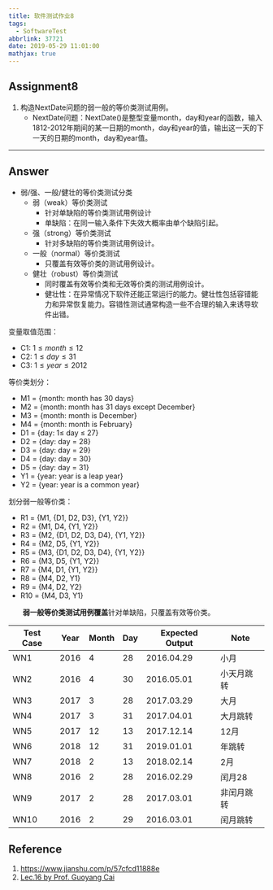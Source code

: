 ```yaml
---
title: 软件测试作业8
tags:
  - SoftwareTest
abbrlink: 37721
date: 2019-05-29 11:01:00
mathjax: true
---
```


## Assignment8

1. 构造NextDate问题的弱一般的等价类测试用例。
   - NextDate问题：NextDate()是整型变量month，day和year的函数，输入1812-2012年期间的某一日期的month，day和year的值，输出这一天的下一天的日期的month，day和year值。

<!-- more -->

------

## Answer

+ 弱/强、一般/健壮的等价类测试分类
  + 弱（weak）等价类测试
    + 针对单缺陷的等价类测试用例设计
    + 单缺陷：在同一输入条件下失效大概率由单个缺陷引起。
  + 强（strong）等价类测试
    + 针对多缺陷的等价类测试用例设计。
  + 一般（normal）等价类测试
    + 只覆盖有效等价类的测试用例设计。
  + 健壮（robust）等价类测试
    + 同时覆盖有效等价类和无效等价类的测试用例设计。
    + 健壮性：在异常情况下软件还能正常运行的能力。健壮性包括容错能力和异常恢复能力。容错性测试通常构造一些不合理的输入来诱导软件出错。

变量取值范围：

- C1: $1 \le month \le 12$
- C2: $1 \le day \le 31$
- C3: $1 \le year \le 2012$

等价类划分：

- M1 = {month: month has 30 days}
- M2 = {month: month has 31 days except December}
- M3 = {month: month is December}
- M4 = {month: month is February}
- D1 = {day: 1$\le$ day $\le$ 27}
- D2 = {day: day = 28}
- D3 = {day: day = 29}
- D4 = {day: day = 30}
- D5 = {day: day = 31}
- Y1 = {year: year is a leap year}
- Y2 = {year: year is a common year}

划分弱一般等价类：

- R1 = {M1, {D1, D2, D3}, {Y1, Y2}}
- R2 = {M1, D4, {Y1, Y2}}
- R3 = {M2, {D1, D2, D3, D4}, {Y1, Y2}}
- R4 = {M2, D5, {Y1, Y2}}
- R5 = {M3, {D1, D2, D3, D4}, {Y1, Y2}}
- R6 = {M3, D5, {Y1, Y2}}
- R7 = {M4, D1, {Y1, Y2}}
- R8 = {M4, D2, Y1}
- R9 = {M4, D2, Y2}
- R10 = {M4, D3, Y1}

&emsp;&emsp;**弱一般等价类测试用例覆盖**针对单缺陷，只覆盖有效等价类。

| Test Case | Year | Month | Day  | Expected Output | Note       |
| --------- | ---- | ----- | ---- | --------------- | ---------- |
| WN1       | 2016 | 4     | 28   | 2016.04.29      | 小月       |
| WN2       | 2016 | 4     | 30   | 2016.05.01      | 小天月跳转 |
| WN3       | 2017 | 3     | 28   | 2017.03.29      | 大月       |
| WN4       | 2017 | 3     | 31   | 2017.04.01      | 大月跳转   |
| WN5       | 2017 | 12    | 13   | 2017.12.14      | 12月       |
| WN6       | 2018 | 12    | 31   | 2019.01.01      | 年跳转     |
| WN7       | 2018 | 2     | 13   | 2018.02.14      | 2月        |
| WN8       | 2016 | 2     | 28   | 2016.02.29      | 闰月28     |
| WN9       | 2017 | 2     | 28   | 2017.03.01      | 非闰月跳转 |
| WN10      | 2016 | 2     | 29   | 2016.03.01      | 闰月跳转   |

## Reference

1. <https://www.jianshu.com/p/57cfcd11888e>
2. [Lec.16 by Prof. Guoyang Cai](/download/Lec16.pdf)
